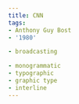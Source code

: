 ```yaml
---
title: CNN
tags:
- Anthony Guy Bost
- '1980'

- broadcasting

- monogrammatic
- typographic
- graphic type
- interline
---
```


